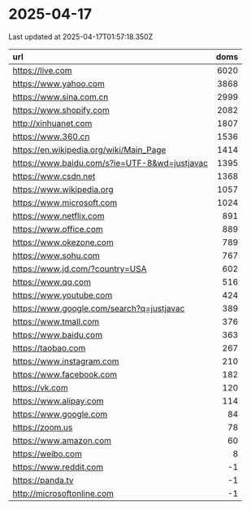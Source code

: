 # 2025-04-17

<!-- BEGIN -->
Last updated at 2025-04-17T01:57:18.350Z

url | doms
:- | -:
https://live.com | 6020
https://www.yahoo.com | 3868
https://www.sina.com.cn | 2999
https://www.shopify.com | 2082
http://xinhuanet.com | 1807
https://www.360.cn | 1536
https://en.wikipedia.org/wiki/Main_Page | 1414
https://www.baidu.com/s?ie=UTF-8&wd=justjavac | 1395
https://www.csdn.net | 1368
https://www.wikipedia.org | 1057
https://www.microsoft.com | 1024
https://www.netflix.com | 891
https://www.office.com | 889
https://www.okezone.com | 789
https://www.sohu.com | 767
https://www.jd.com/?country=USA | 602
https://www.qq.com | 516
https://www.youtube.com | 424
https://www.google.com/search?q=justjavac | 389
https://www.tmall.com | 376
https://www.baidu.com | 363
https://taobao.com | 267
https://www.instagram.com | 210
https://www.facebook.com | 182
https://vk.com | 120
https://www.alipay.com | 114
https://www.google.com | 84
https://zoom.us | 78
https://www.amazon.com | 60
https://weibo.com | 8
https://www.reddit.com | -1
https://panda.tv | -1
http://microsoftonline.com | -1
<!-- END -->
